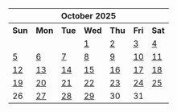 <table align="center" border="0" cellpadding="0" cellspacing="0" class="month">
 <tr>
  <th class="month" colspan="7">
   October 2025
  </th>
 </tr>
 <tr>
  <th class="sun">
   Sun
  </th>
  <th class="mon">
   Mon
  </th>
  <th class="tue">
   Tue
  </th>
  <th class="wed">
   Wed
  </th>
  <th class="thu">
   Thu
  </th>
  <th class="fri">
   Fri
  </th>
  <th class="sat">
   Sat
  </th>
 </tr>
 <tr>
  <td class="noday">
  </td>
  <td class="noday">
  </td>
  <td class="noday">
  </td>
  <td class="wed">
   <a href="20251001.py">
    1
   </a>
  </td>
  <td class="thu">
   <a href="20251002.py">
    2
   </a>
  </td>
  <td class="fri">
   <a href="20251003.py">
    3
   </a>
  </td>
  <td class="sat">
   <a href="20251004.py">
    4
   </a>
  </td>
 </tr>
 <tr>
  <td class="sun">
   <a href="20251005.py">
    5
   </a>
  </td>
  <td class="mon">
   <a href="20251006.py">
    6
   </a>
  </td>
  <td class="tue">
   <a href="20251007.py">
    7
   </a>
  </td>
  <td class="wed">
   <a href="20251008.py">
    8
   </a>
  </td>
  <td class="thu">
   <a href="20251009.py">
    9
   </a>
  </td>
  <td class="fri">
   <a href="20251010.py">
    10
   </a>
  </td>
  <td class="sat">
   <a href="20251011.py">
    11
   </a>
  </td>
 </tr>
 <tr>
  <td class="sun">
   <a href="20251012.py">
    12
   </a>
  </td>
  <td class="mon">
   <a href="20251013.py">
    13
   </a>
  </td>
  <td class="tue">
   <a href="20251014.py">
    14
   </a>
  </td>
  <td class="wed">
   <a href="20251015.py">
    15
   </a>
  </td>
  <td class="thu">
   <a href="20251016.py">
    16
   </a>
  </td>
  <td class="fri">
   <a href="20251017.py">
    17
   </a>
  </td>
  <td class="sat">
   <a href="20251018.py">
    18
   </a>
  </td>
 </tr>
 <tr>
  <td class="sun">
   <a href="20251019.py">
    19
   </a>
  </td>
  <td class="mon">
   <a href="20251020.py">
    20
   </a>
  </td>
  <td class="tue">
   <a href="20251021.py">
    21
   </a>
  </td>
  <td class="wed">
   <a href="20251022.py">
    22
   </a>
  </td>
  <td class="thu">
   <a href="20251023.py">
    23
   </a>
  </td>
  <td class="fri">
   <a href="20251024.py">
    24
   </a>
  </td>
  <td class="sat">
   <a href="20251025.py">
    25
   </a>
  </td>
 </tr>
 <tr>
  <td class="sun">
   26
  </td>
  <td class="mon">
   <a href="20251027.py">
    27
   </a>
  </td>
  <td class="tue">
   <a href="20251028.py">
    28
   </a>
  </td>
  <td class="wed">
   <a href="20251029.py">
    29
   </a>
  </td>
  <td class="thu">
   30
  </td>
  <td class="fri">
   31
  </td>
  <td class="noday">
  </td>
 </tr>
</table>
